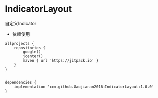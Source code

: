 # IndicatorLayout
自定义Indicator

- 依赖使用
```
allprojects {
    repositories {
        google()
        jcenter()
        maven { url 'https://jitpack.io' }
    }
}


dependencies {
    implementation 'com.github.Gaojianan2016:IndicatorLayout:1.0.0'
}
```
